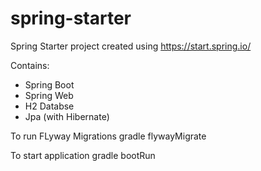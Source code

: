 # spring-starter

Spring Starter project created using https://start.spring.io/

Contains:
- Spring Boot
- Spring Web
- H2 Databse
- Jpa (with Hibernate)


To run FLyway Migrations
gradle flywayMigrate

To start application
gradle bootRun
